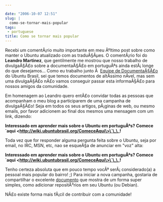 ```yaml
---

date: "2006-10-07 12:51"
slug: |
  como-se-tornar-mais-popular
tags:
 - portuguese
title: Como se tornar mais popular
---
```


Recebi um comentÃ¡rio muito importante em meu Ãºltimo post sobre como
manter o Ubuntu atualizado com as traduÃ§Ãµes. O comentÃ¡rio foi do
**Leandro Martinez**, que gentilmente me mostrou que nosso trabalho de
divulgaÃ§Ã£o sobre a documentaÃ§Ã£o em portuguÃªs ainda estÃ¡ longe do
que desejamos... Como eu trabalho junto Ã  [Equipe de
DocumentaÃ§Ã£o](http://wiki.ubuntubrasil.org/TimeDeDocumentacao) do
Ubuntu Brasil, sei que temos documentos de altÃ­ssimo nÃ­vel, mas sem
uma divulgaÃ§Ã£o nÃ£o vamos conseguir passar esta informaÃ§Ã£o para
nossos amigos da comunidade.

Em homenagem ao Leandro quero entÃ£o convidar todas as pessoas que
acompanham o meu blog a participarem de uma campanha de divulgaÃ§Ã£o!
Seja em todos os seus artigos, pÃ¡ginas de web, ou mesmo emails, por
favor adicionem ao final dos mesmos uma mensagem com um link, dizendo:

**Interessado em aprender mais sobre o Ubuntu em portuguÃªs? Comece
\`aqui \<http://wiki.ubuntubrasil.org/ComeceAqui\>\`\_\_!**

Toda vez que for responder alguma pergunta feita sobre o Ubuntu, seja
por email, no IRC, MSN, etc, nao se esqueÃ§a de anunciar em "voz" alta:

**Interessado em aprender mais sobre o Ubuntu em portuguÃªs? Comece
\`aqui \<http://wiki.ubuntubrasil.org/ComeceAqui\>\`\_\_!**

Tenho certeza absoluta que em pouco tempo vocÃª serÃ¡ considerado(a) a
pessoal mais popular do bairro! ;) Para iniciar a nova campanha,
gostaria de compartilhar o excelente
[documento](http://wiki.ubuntubrasil.org/AdicionandoRepositorios) que
mostra de um forma super simples, como adicionar repositÃ³rios em seu
Ubuntu (ou Debian).

NÃ£o existe forma mais fÃ¡cil de contribuir com a comunidade!
